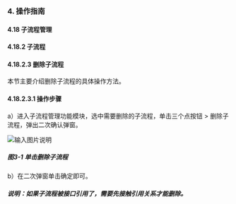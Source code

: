 ### 4. 操作指南

#### 4.18 子流程管理

#### 4.18.2 子流程

#### 4.18.2.3 删除子流程

本节主要介绍删除子流程的具体操作方法。

#### 4.18.2.3.1 操作步骤

a）进入子流程管理功能模块，选中需要删除的子流程，单击三个点按钮 > 删除子流程，弹出二次确认弹窗。

![输入图片说明](../../../../../images/SoFlu%EF%BC%88%E5%90%8E%E7%AB%AF%EF%BC%89%E5%BC%80%E5%8F%91%E5%B9%B3%E5%8F%B0/1.%20%E6%9C%80%E6%96%B0%E7%89%88%E6%9C%AC%20-%20%E6%9B%B4%E6%96%B0%E6%97%A5%E6%9C%9F%20-%202022.10.08/4.%20%E6%93%8D%E4%BD%9C%E6%8C%87%E5%8D%97/18.%20%E5%AD%90%E6%B5%81%E7%A8%8B%E7%AE%A1%E7%90%86/2.%20%E5%AD%90%E6%B5%81%E7%A8%8B/3-1.png)

##### 图3-1 单击删除子流程

b）在二次弹窗单击确定即可。

##### 说明：如果子流程被接口引用了，需要先接触引用关系才能删除。
